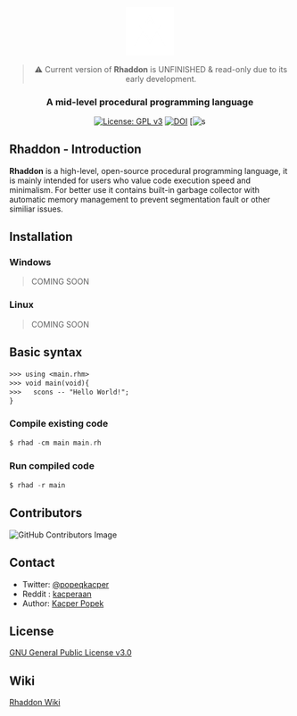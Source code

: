 <div align="center">

<a href="https://github.com/corsum/rhaddon"><img src="branding\logo2.png" width="17%"></img></a>
> :warning: Current version of **Rhaddon** is UNFINISHED & read-only due to its early development.
### A mid-level procedural programming language 
[![License: GPL v3](https://img.shields.io/badge/License-GPLv3-blue.svg)](https://www.gnu.org/licenses/gpl-3.0)
[![DOI](https://zenodo.org/badge/DOI/10.5281/zenodo.8216963.svg)](https://doi.org/10.5281/zenodo.8216963)
[![s](https://img.shields.io/badge/Status-Pre_Alpha-blue)
</div>

 ## Rhaddon - Introduction
 **Rhaddon** is a high-level, open-source procedural programming language, it is mainly intended for users who value code execution speed and minimalism. For better use it contains built-in garbage collector with automatic memory management to prevent segmentation fault or other similiar issues.

## Installation
### Windows
> COMING SOON
### Linux
> COMING SOON

## Basic syntax
```
>>> using <main.rhm>
>>> void main(void){
>>>   scons -- "Hello World!";
}
```
### Compile existing code
```c
$ rhad -cm main main.rh
```
### Run compiled code
```c
$ rhad -r main
```

## Contributors
![GitHub Contributors Image](https://contrib.rocks/image?repo=corsum/rhaddon)

## Contact
- Twitter: [@popeqkacper](https://twitter.com/popeqkacper) 
- Reddit : [kacperaan](https://reddit.com/u/kacperaan)
- Author: [Kacper Popek](https://github.com/kacperaan)

## License
<a href="LICENSE">GNU General Public License v3.0</a>

## Wiki
<a href="https://github.com/corsum/rhaddon/wiki">Rhaddon Wiki</a>
